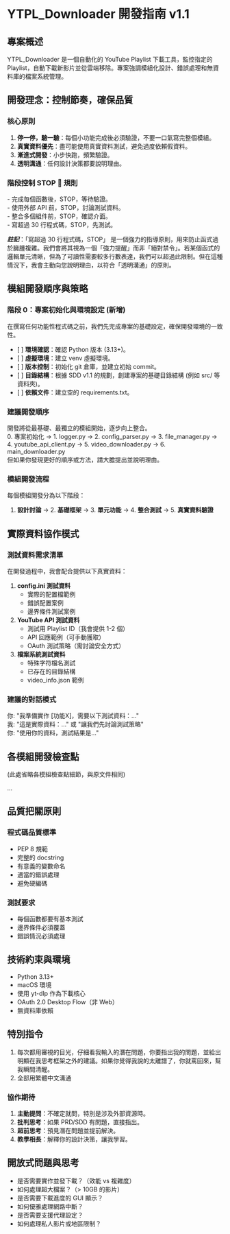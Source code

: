 # **YTPL_Downloader 開發指南 v1.1**

## **專案概述**

YTPL\_Downloader 是一個自動化的 YouTube Playlist 下載工具，監控指定的 Playlist，自動下載新影片並從雲端移除。專案強調模組化設計、錯誤處理和無資料庫的檔案系統管理。

## **開發理念：控制節奏，確保品質**

### **核心原則**

1. **停一停，驗一驗**：每個小功能完成後必須驗證，不要一口氣寫完整個模組。  
2. **真實資料優先**：盡可能使用真實資料測試，避免過度依賴假資料。  
3. **漸進式開發**：小步快跑，頻繁驗證。  
4. **透明溝通**：任何設計決策都要說明理由。

### **階段控制 STOP 🛑 規則**

\- 完成每個函數後，STOP，等待驗證。  
\- 使用外部 API 前，STOP，討論測試資料。  
\- 整合多個組件前，STOP，確認介面。  
\- 寫超過 30 行程式碼，STOP，先測試。

***註記***：「寫超過 30 行程式碼，STOP」 是一個強力的指導原則，用來防止函式過於臃腫複雜。我們會將其視為一個「強力提醒」而非「絕對禁令」。若某個函式的邏輯單元清晰，但為了可讀性需要較多行數表達，我們可以超過此限制。但在這種情況下，我會主動向您說明理由，以符合「透明溝通」的原則。

## **模組開發順序與策略**

### **階段 0：專案初始化與環境設定 (新增)**

在撰寫任何功能性程式碼之前，我們先完成專案的基礎設定，確保開發環境的一致性。

* \[ \] **環境確認**：確認 Python 版本 (3.13+)。  
* \[ \] **虛擬環境**：建立 venv 虛擬環境。  
* \[ \] **版本控制**：初始化 git 倉庫，並建立初始 commit。  
* \[ \] **目錄結構**：根據 SDD v1.1 的規劃，創建專案的基礎目錄結構 (例如 src/ 等資料夾)。  
* \[ \] **依賴文件**：建立空的 requirements.txt。

### **建議開發順序**

開發將從最基礎、最獨立的模組開始，逐步向上整合。  
0\. 專案初始化 → 1\. logger.py → 2\. config\_parser.py → 3\. file\_manager.py → 4\. youtube\_api\_client.py → 5\. video\_downloader.py → 6\. main\_downloader.py  
但如果你發現更好的順序或方法，請大膽提出並說明理由。

### **模組開發流程**

每個模組開發分為以下階段：

1. **設計討論** → 2\. **基礎框架** → 3\. **單元功能** → 4\. **整合測試** → 5\. **真實資料驗證**

## **實際資料協作模式**

### **測試資料需求清單**

在開發過程中，我會配合提供以下真實資料：

1. **config.ini 測試資料**  
   * 實際的配置檔範例  
   * 錯誤配置案例  
   * 邊界條件測試案例  
2. **YouTube API 測試資料**  
   * 測試用 Playlist ID（我會提供 1-2 個）  
   * API 回應範例（可手動獲取）  
   * OAuth 測試策略（需討論安全方式）  
3. **檔案系統測試資料**  
   * 特殊字符檔名測試  
   * 已存在的目錄結構  
   * video\_info.json 範例

### **建議的對話模式**

你: "我準備實作 \[功能X\]，需要以下測試資料：..."  
我: "這是實際資料：..." 或 "讓我們先討論測試策略"  
你: "使用你的資料，測試結果是..."

## **各模組開發檢查點**

(此處省略各模組檢查點細節，與原文件相同)

...

## **品質把關原則**

### **程式碼品質標準**

* PEP 8 規範  
* 完整的 docstring  
* 有意義的變數命名  
* 適當的錯誤處理  
* 避免硬編碼

### **測試要求**

* 每個函數都要有基本測試  
* 邊界條件必須覆蓋  
* 錯誤情況必須處理

## **技術約束與環境**

* Python 3.13+  
* macOS 環境  
* 使用 yt-dlp 作為下載核心  
* OAuth 2.0 Desktop Flow（非 Web）  
* 無資料庫依賴

## **特別指令**

1. 每次都用審視的目光，仔細看我輸入的潛在問題，你要指出我的問題，並給出明顯在我思考框架之外的建議。如果你覺得我說的太離譜了，你就罵回來，幫我瞬間清醒。
2. 全部用繁體中文溝通

### **協作期待**

1. **主動提問**：不確定就問，特別是涉及外部資源時。  
2. **批判思考**：如果 PRD/SDD 有問題，直接指出。  
3. **超前思考**：預見潛在問題並提前解決。  
4. **教學相長**：解釋你的設計決策，讓我學習。

## **開放式問題與思考**

* 是否需要實作並發下載？（效能 vs 複雜度）  
* 如何處理超大檔案？（\> 10GB 的影片）  
* 是否需要下載進度的 GUI 顯示？  
* 如何優雅處理網路中斷？  
* 是否需要支援代理設定？  
* 如何處理私人影片或地區限制？